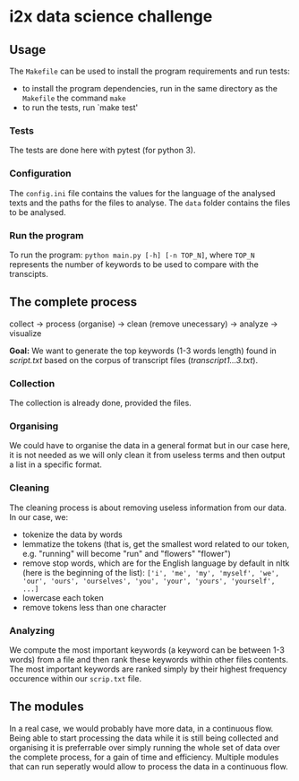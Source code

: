 # i2x data science challenge 

## Usage
The `Makefile` can be used to install the program requirements and run
tests: 
- to install the program dependencies, run in the same directory as the `Makefile` the command `make`
- to run the tests, run `make test'

### Tests
The tests are done here with pytest (for python 3).

### Configuration
The `config.ini` file contains the values for the language of the analysed texts and the paths for the files to analyse.
The `data` folder contains the files to be analysed.

### Run the program
To run the program: `python main.py [-h] [-n TOP_N]`, where `TOP_N` represents the number of keywords to be used to compare with the transcipts.

## The complete process
collect -> process (organise) -> clean (remove unecessary) -> analyze -> visualize

**Goal:**
We want to generate the top keywords (1-3 words length) found in _script.txt_ based on the corpus of transcript files (_transcript1...3.txt_).


### Collection
The collection is already done, provided the files.

### Organising
We could have to organise the data in a general format but in our case here, it is not needed as we will only clean it from useless terms and then output a list in a specific format.

### Cleaning
The cleaning process is about removing useless information from our data. In our case, we:
- tokenize the data by words
- lemmatize the tokens (that is, get the smallest word related to our token, e.g. "running" will become "run" and "flowers" "flower")
- remove stop words, which are for the English language by default in nltk (here is the beginning of the list):  `['i', 'me', 'my', 'myself', 'we', 'our', 'ours', 'ourselves', 'you', 'your', 'yours', 'yourself', ...]`
- lowercase each token
- remove tokens less than one character 
 

### Analyzing
We compute the most important keywords (a keyword can be between 1-3 words) from a file and then rank these keywords within other files contents. The most important keywords are ranked simply by their highest frequency occurence within our `scrip.txt` file.

## The modules
In a real case, we would probably have more data, in a continuous flow. Being able to start processing the data while it is still being collected and
organising it is preferrable over simply running the whole set of data over the complete process, for a gain of time and efficiency.
Multiple modules that can run seperatly would allow to process the data in a continuous flow.
